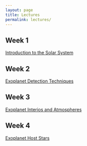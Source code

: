 ```yaml
---
layout: page
title: Lectures
permalink: lectures/
---
```


## Week 1

[Introduction to the Solar System](../docs/01Lesson.pdf)

## Week 2
[Exoplanet Detection Techniques](../docs/02Lesson.pdf)

## Week 3
[Exoplanet Interios and Atmospheres](../docs/03Lesson.pdf)

## Week 4
[Exoplanet Host Stars](../docs/04Lesson.pdf)

